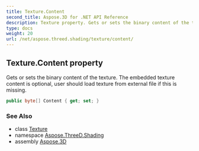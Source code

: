 ```yaml
---
title: Texture.Content
second_title: Aspose.3D for .NET API Reference
description: Texture property. Gets or sets the binary content of the texture. The embedded texture content is optional user should load texture from external file if this is missing
type: docs
weight: 20
url: /net/aspose.threed.shading/texture/content/
---
```

## Texture.Content property

Gets or sets the binary content of the texture. The embedded texture content is optional, user should load texture from external file if this is missing.

```csharp
public byte[] Content { get; set; }
```

### See Also

* class [Texture](../)
* namespace [Aspose.ThreeD.Shading](../../../aspose.threed.shading/)
* assembly [Aspose.3D](../../../)



